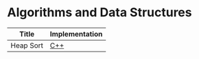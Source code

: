 # Algorithms and Data Structures
| Title | Implementation |
| --- | --- |
| Heap Sort | [C++](https://raw.githubusercontent.com/yuanhui-yang/Algorithms-and-Data-Structures/master/heap-sort.cpp) |